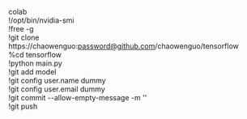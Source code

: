 colab<br>
!/opt/bin/nvidia-smi<br>
!free -g<br>
!git clone https://chaowenguo:password@github.com/chaowenguo/tensorflow<br>
%cd tensorflow<br>
!python main.py<br>
!git add model<br>
!git config user.name dummy<br>
!git config user.email dummy<br>
!git commit --allow-empty-message -m ''<br>
!git push
